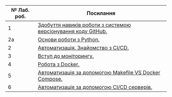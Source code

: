 № Лаб. роб. | Посилання
------- | ----------
1 | [Здобуття навиків роботи з системою версіонування коду GitHub.](https://github.com/VladGrz/Hrozovskyi_IK-31_devops_labs/tree/master/lab_1)
2a| [Основи роботи з Python.](https://github.com/VladGrz/Hrozovskyi_IK-31_devops_labs/tree/master/lab_2a)
2| [Автоматизація. Знайомство з CI/CD.](https://github.com/VladGrz/Hrozovskyi_IK-31_devops_labs/tree/master/lab_2)
3| [Вступ до моніторингу.](https://github.com/VladGrz/Hrozovskyi_IK-31_devops_labs/tree/master/lab_3)
4| [Робота з Docker.](https://github.com/VladGrz/Hrozovskyi_IK-31_devops_labs/tree/master/lab_4)
5| [Автоматизація за допомогою Makefile VS Docker Compose.](https://github.com/VladGrz/Hrozovskyi_IK-31_devops_labs/tree/master/lab_5)
6| [Автоматизація за допомогою CI/CD серверів.](https://github.com/VladGrz/Hrozovskyi_IK-31_devops_labs/tree/master/lab_6)